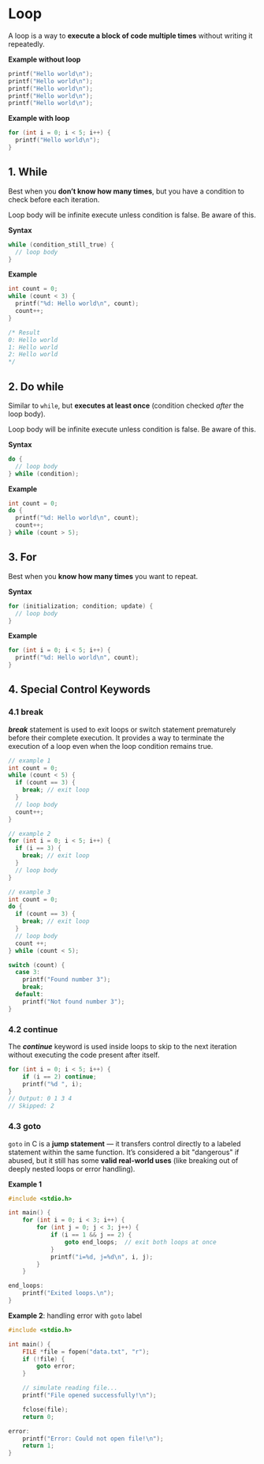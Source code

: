 # Loop

A loop is a way to **execute a block of code multiple times** without writing it repeatedly.

**Example without loop**

```c
printf("Hello world\n");
printf("Hello world\n");
printf("Hello world\n");
printf("Hello world\n");
printf("Hello world\n");
```

**Example with loop**

```c
for (int i = 0; i < 5; i++) {
  printf("Hello world\n");
}
```

## 1. While

Best when you **don’t know how many times**, but you have a condition to check before each iteration.

Loop body will be infinite execute unless condition is false. Be aware of this.

**Syntax**

```c
while (condition_still_true) {
  // loop body
}
```

**Example**

```c
int count = 0;
while (count < 3) {
  printf("%d: Hello world\n", count);
  count++;
}

/* Result
0: Hello world
1: Hello world
2: Hello world
*/
```

## 2. Do while

Similar to `while`, but **executes at least once** (condition checked *after* the loop body).

Loop body will be infinite execute unless condition is false. Be aware of this.

**Syntax**

```c
do {
  // loop body
} while (condition);
```

**Example**

```c
int count = 0;
do {
  printf("%d: Hello world\n", count);
  count++;
} while (count > 5);
```

## 3. For

Best when you **know how many times** you want to repeat.

**Syntax**

```c
for (initialization; condition; update) {
  // loop body
}
```

**Example**

```c
for (int i = 0; i < 5; i++) {
  printf("%d: Hello world\n", count);
}
```



## 4. Special Control Keywords

### 4.1 break

 ***break*** statement is used to exit loops or switch statement prematurely before their complete execution. It provides a way to terminate the execution of a loop even when the loop condition remains true.

```c
// example 1
int count = 0;
while (count < 5) {
  if (count == 3) {
    break; // exit loop
  }
  // loop body
  count++;
}

// example 2
for (int i = 0; i < 5; i++) {
  if (i == 3) {
    break; // exit loop
  }
  // loop body
}

// example 3
int count = 0;
do {
  if (count == 3) {
    break; // exit loop
  }
  // loop body
  count ++;
} while (count < 5);

switch (count) {
  case 3:
    printf("Found number 3");
    break;
  default:
    printf("Not found number 3");
}
```

### 4.2 continue

The ***continue*** keyword is used inside loops to skip to the next iteration without executing the code present after itself.

```c
for (int i = 0; i < 5; i++) {
    if (i == 2) continue;
    printf("%d ", i);
}
// Output: 0 1 3 4
// Skipped: 2
```

### 4.3 goto

`goto` in C is a **jump statement** — it transfers control directly to a labeled statement within the same function. It’s considered a bit "dangerous" if abused, but it still has some **valid real-world uses** (like breaking out of deeply nested loops or error handling).

**Example 1**

```c
#include <stdio.h>

int main() {
    for (int i = 0; i < 3; i++) {
        for (int j = 0; j < 3; j++) {
            if (i == 1 && j == 2) {
                goto end_loops;  // exit both loops at once
            }
            printf("i=%d, j=%d\n", i, j);
        }
    }

end_loops:
    printf("Exited loops.\n");
}
```

**Example 2**: handling error with `goto` label

```c
#include <stdio.h>

int main() {
    FILE *file = fopen("data.txt", "r");
    if (!file) {
        goto error;
    }

    // simulate reading file...
    printf("File opened successfully!\n");

    fclose(file);
    return 0;

error:
    printf("Error: Could not open file!\n");
    return 1;
}
```

